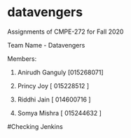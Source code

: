 # datavengers

Assignments of CMPE-272 for Fall 2020

Team Name - Datavengers

Members:

1. Anirudh Ganguly [015268071]

2. Princy Joy [ 015228512 ]

3. Riddhi Jain [ 014600716 ]

4. Somya Mishra [ 015244632 ]

#Checking Jenkins
